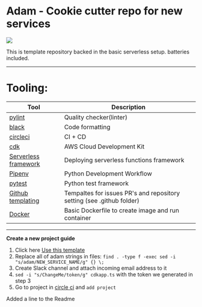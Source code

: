 
# Adam - Cookie cutter repo for new services

<img src="https://103fm.maariv.co.il/download/highlight/SegmentImgNew_466906_21_7_.jpg"/>

This is template repository backed in the basic serverless setup. batteries included.

---- 
# Tooling: 
| Tool | Description |
| --- | --- |
| [pylint](https://en.wikipedia.org/wiki/Pylint) | Quality checker(linter) |
| [black](https://black.now.sh/?version=stable&state=_Td6WFoAAATm1rRGAgAhARYAAAB0L-Wj4AA-ACxdAD2IimZxl1N_W1ktIvcnCRyy7Oc4ixQmD9R1SN_bxXCM1mkoGKOm3mJEqDjgAKkU-E21cgugAAFIPxtdQK4ftvN9AQAAAAAEWVo=) | Code formatting |
| [circleci](https://circleci.com/docs/) | CI + CD |
| [cdk](https://docs.aws.amazon.com/cdk/latest/guide/home.html) | AWS Cloud Development Kit  |
| [Serverless framework](https://serverless.com/) | Deploying serverless functions framework |
| [Pipenv](https://github.com/pypa/pipenv) | Python Development Workflow |
| [pytest](https://docs.pytest.org/en/latest/) | Python test framework |
| [Github templating](https://help.github.com/en/articles/creating-issue-templates-for-your-repository) | Tempaltes for issues PR's and repository setting (see .github folder)  |
| [Docker](https://amenityllc.atlassian.net/wiki/spaces/ResearchAndDevelopment/pages/2831450114/How+To+Dockerize+Your+Service) | Basic Dockerfile to create image and run container  |



---
**Create a new project guide** 

1. Click here [Use this template](https://github.com/amenityllc/adam/generate)
2. Replace all of adam strings in files: `find . -type f -exec sed -i "s/adam/NEW_SERVICE_NAME/g" {} \;`
3. Create Slack channel and attach incoming email address to it
4. `sed -i "s/ChangeMe/token/g" cdkapp.ts` with the token we generated in step 3
5. Go to project in [circle ci](https://circleci.com/gh/amenityllc) and `add project`


Added a line to the Readme

